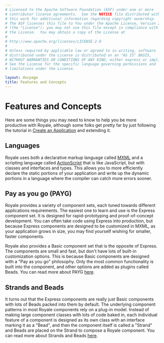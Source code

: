 ```yaml
---
# Licensed to the Apache Software Foundation (ASF) under one or more
# contributor license agreements.  See the NOTICE file distributed with
# this work for additional information regarding copyright ownership.
# The ASF licenses this file to You under the Apache License, Version 2.0
# (the "License"); you may not use this file except in compliance with
# the License.  You may obtain a copy of the License at
# 
# http://www.apache.org/licenses/LICENSE-2.0
# 
# Unless required by applicable law or agreed to in writing, software
# distributed under the License is distributed on an "AS IS" BASIS,
# WITHOUT WARRANTIES OR CONDITIONS OF ANY KIND, either express or implied.
# See the License for the specific language governing permissions and
# limitations under the License.

layout: docpage
title: Features and Concepts
---
```


# Features and Concepts

Here are some things you may need to know to help you be more productive with Royale, although some folks get pretty far by just following the tutorial in [Create an Application](Create%20An%20Application.html) and extending it.

## Languages

Royale uses both a declarative markup language called [MXML](Welcome/Features/MXML.html) and a scripting language called [ActionScript](Welcome/Features/AS3.html) that is like JavaScript, but with classes and interfaces and types.  This allows you to more efficiently declare the static portions of your application and write up the dynamic portions in a language where the compiler can catch more errors sooner.

## Pay as you go (PAYG)

Royale provides a variety of component sets, each tuned towards different applications requirements.  The easiest one to learn and use is the Express component set.  It is designed for rapid-prototyping and proof-of-concept development.  You can often take code using Express into production, but because Express components are designed to be customized in MXML, as your application grows in size, you may find yourself wishing for smaller, faster components.

Royale also provides a Basic component set that is the opposite of Express.  The components are small and fast, but don't have lots of built-in customization options.  This is because Basic components are designed with a "Pay as you go" philosophy.  Only the most common functionality is built into the component, and other options are added as plugins called Beads.  You can read more about PAYG [here](Welcome/Features/PAYG.html).

## Strands and Beads

It turns out that the Express components are really just Basic components with lots of Beads packed into them by default.  The underlying component patterns in most Royale components rely on a plug-in model.  Instead of making large component classes with lots of code baked in, each individual feature of a component is designed as its own class with an interface marking it as a "Bead", and then the component itself is called a "Strand" and Beads are placed on the Strand to compose a Royale component.  You can read more about Strands and Beads [here](Welcome/Features/Strands%20and%20Beads.html).



